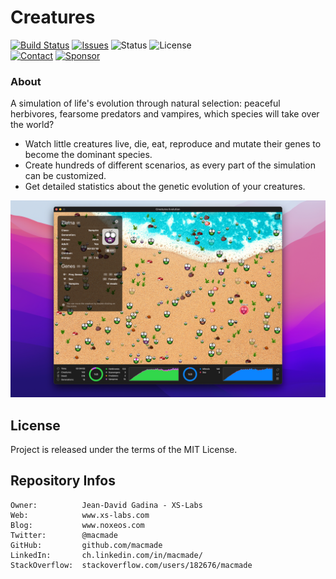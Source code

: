 Creatures
=========

[![Build Status](https://img.shields.io/github/workflow/status/macmade/Creatures-Evolution/ci-mac?label=macOS&logo=apple)](https://github.com/macmade/Creatures-Evolution/actions/workflows/ci-mac.yaml)
[![Issues](http://img.shields.io/github/issues/macmade/Creatures-Evolution.svg?logo=github)](https://github.com/macmade/Creatures-Evolution/issues)
![Status](https://img.shields.io/badge/status-active-brightgreen.svg?logo=git)
![License](https://img.shields.io/badge/license-mit-brightgreen.svg?logo=open-source-initiative)  
[![Contact](https://img.shields.io/badge/follow-@macmade-blue.svg?logo=twitter&style=social)](https://twitter.com/macmade)
[![Sponsor](https://img.shields.io/badge/sponsor-macmade-pink.svg?logo=github-sponsors&style=social)](https://github.com/sponsors/macmade)

### About

A simulation of life's evolution through natural selection: peaceful herbivores, fearsome predators and vampires, which species will take over the world?

  - Watch little creatures live, die, eat, reproduce and mutate their genes to become the dominant species.
  - Create hundreds of different scenarios, as every part of the simulation can be customized.
  - Get detailed statistics about the genetic evolution of your creatures.

![Screenshot](Assets/Screenshot.png "Screenshot")

License
-------

Project is released under the terms of the MIT License.

Repository Infos
----------------

    Owner:          Jean-David Gadina - XS-Labs
    Web:            www.xs-labs.com
    Blog:           www.noxeos.com
    Twitter:        @macmade
    GitHub:         github.com/macmade
    LinkedIn:       ch.linkedin.com/in/macmade/
    StackOverflow:  stackoverflow.com/users/182676/macmade
